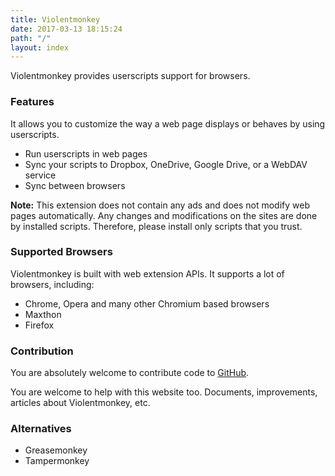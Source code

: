 ```yaml
---
title: Violentmonkey
date: 2017-03-13 18:15:24
path: "/"
layout: index
---
```


Violentmonkey provides userscripts support for browsers.

### Features

It allows you to customize the way a web page displays or behaves by using userscripts.

- Run userscripts in web pages
- Sync your scripts to Dropbox, OneDrive, Google Drive, or a WebDAV service
- Sync between browsers

<div class="note">

**Note:** This extension does not contain any ads and does not modify web pages automatically.
Any changes and modifications on the sites are done by installed scripts.
Therefore, please install only scripts that you trust.

</div>

### Supported Browsers

Violentmonkey is built with web extension APIs. It supports a lot of browsers, including:

- Chrome, Opera and many other Chromium based browsers
- Maxthon
- Firefox

### Contribution

You are absolutely welcome to contribute code to [GitHub](https://github.com/violentmonkey).

You are welcome to help with this website too. Documents, improvements, articles
about Violentmonkey, etc.

### Alternatives

- Greasemonkey
- Tampermonkey
